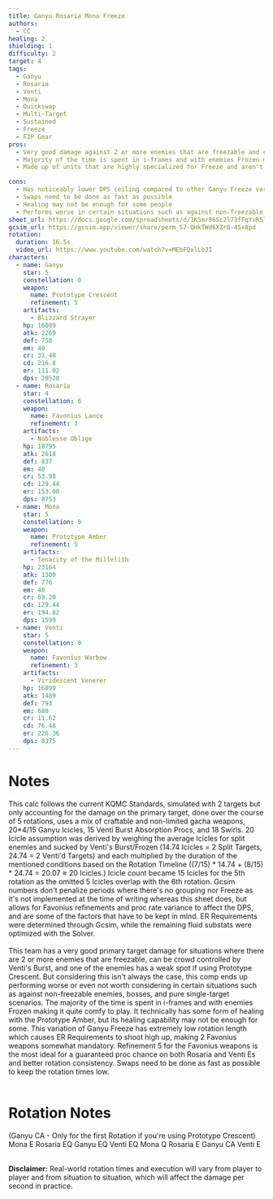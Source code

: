 ```yaml
---
title: Ganyu Rosaria Mona Freeze
authors:
  - CC
healing: 2
shielding: 1
difficulty: 2
target: 4
tags:
  - Ganyu
  - Rosaria
  - Venti
  - Mona
  - Quickswap
  - Multi-Target
  - Sustained
  - Freeze
  - F2P Gear
pros:
  - Very good damage against 2 or more enemies that are freezable and can be crowd controlled by Venti's Burst
  - Majority of the time is spent in i-frames and with enemies Frozen making it very comfy
  - Made up of units that are highly specialized for Freeze and aren't highly contested for as a result

cons:
  - Has noticeably lower DPS ceiling compared to other Ganyu Freeze variations fully composed of limited and standard 5-Star characters  
  - Swaps need to be done as fast as possible
  - Healing may not be enough for some people
  - Performs worse in certain situations such as against non-freezable enemies, bosses, and pure single-target scenarios
sheet_url: https://docs.google.com/spreadsheets/d/1KSmr86Sc2l73fFqYxR5l_7l847elqnzj-Tffwz0i70E/edit#gid=1035782785
gcsim_url: https://gcsim.app/viewer/share/perm_S7-QHkTWd6XZr8-4Sx8pd
rotation:
  duration: 16.5s
  video_url: https://www.youtube.com/watch?v=MEbFQxlLbJI
characters:
  - name: Ganyu
    star: 5
    constellation: 0
    weapon:
      name: Prototype Crescent
      refinement: 5
    artifacts:
      - Blizzard Strayer
    hp: 16089
    atk: 2269
    def: 750
    em: 40
    cr: 31.48
    cd: 216.8
    er: 111.02
    dps: 20528
  - name: Rosaria
    star: 4
    constellation: 6
    weapon:
      name: Favonius Lance
      refinement: 3
    artifacts:
      - Noblesse Oblige
    hp: 18795
    atk: 2618
    def: 837
    em: 40
    cr: 53.98
    cd: 129.44
    er: 153.00
    dps: 8753
  - name: Mona
    star: 5
    constellation: 0
    weapon:
      name: Prototype Amber
      refinement: 5
    artifacts:
      - Tenacity of the Millelith
    hp: 23164
    atk: 1300
    def: 776
    em: 40
    cr: 69.20
    cd: 129.44
    er: 194.82
    dps: 1599
  - name: Venti
    star: 5
    constellation: 0
    weapon:
      name: Favonius Warbow
      refinement: 3
    artifacts:
      - Viridescent Venerer
    hp: 16899
    atk: 1489
    def: 793
    em: 680
    cr: 11.62
    cd: 76.48
    er: 226.36
    dps: 8375
---
```

 
# **Notes**

This calc follows the current KQMC Standards, simulated with 2 targets but only accounting for the damage on the primary target, done over the course of 5 rotations, uses a mix of craftable and non-limited gacha weapons, 20*4/15 Ganyu Icicles, 15 Venti Burst Absorption Procs, and 18 Swirls. 20 Icicle assumption was derived by weighing the average Icicles for split enemies and sucked by Venti's Burst/Frozen (14.74 Icicles = 2 Split Targets, 24.74 = 2 Venti'd Targets) and each multiplied by the duration of the mentioned conditions based on the Rotation Timeline ((7/15) * 14.74 + (8/15) * 24.74 = 20.07 ≈ 20 Icicles.) Icicle count became 15 Icicles for the 5th rotation as the omitted 5 Icicles overlap with the 6th rotation. Gcsim numbers don't penalize periods where there's no grouping nor Freeze as it's not implemented at the time of writing whereas this sheet does, but allows for Favonius refinements and proc rate variance to affect the DPS, and are some of the factors that have to be kept in mind. ER Requirements were determined through Gcsim, while the remaining fluid substats were optimized with the Solver.
<br></br>
This team has a very good primary target damage for situations where there are 2 or more enemies that are freezable, can be crowd controlled by Venti's Burst, and one of the enemies has a weak spot if using Prototype Crescent. But considering this isn't always the case, this comp ends up performing worse or even not worth considering in certain situations such as against non-freezable enemies, bosses, and pure single-target scenarios. The majority of the time is spent in i-frames and with enemies Frozen making it quite comfy to play. It technically has some form of healing with the Prototype Amber, but its healing capability may not be enough for some. This variation of Ganyu Freeze has extremely low rotation length which causes ER Requirements to shoot high up, making 2 Favonius weapons somewhat mandatory. Refinement 5 for the Favonius weapons is the most ideal for a guaranteed proc chance on both Rosaria and Venti Es and better rotation consistency. Swaps need to be done as fast as possible to keep the rotation times low.
<br></br>
# **Rotation Notes**
 
(Ganyu CA - Only for the first Rotation if you're using Prototype Crescent)
Mona E
Rosaria EQ
Ganyu EQ
Venti EQ
Mona Q
Rosaria E
Ganyu CA
Venti E
<br></br>

**Disclaimer:** Real-world rotation times and execution will vary from player to player and from situation to situation, which will affect the damage per second in practice. 
